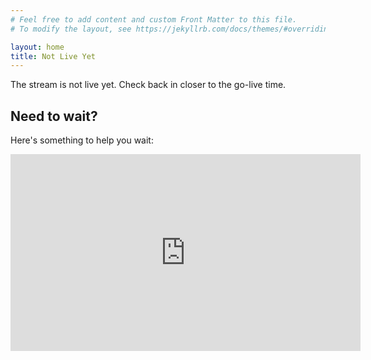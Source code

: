 ```yaml
---
# Feel free to add content and custom Front Matter to this file.
# To modify the layout, see https://jekyllrb.com/docs/themes/#overriding-theme-defaults

layout: home
title: Not Live Yet
---
```


The stream is not live yet. Check back in closer to the go-live time.

## Need to wait?

Here's something to help you wait:

<iframe width="560" height="315" src="https://www.youtube.com/embed/gfkts0u-m6w" frameborder="0" allow="accelerometer; autoplay; encrypted-media; gyroscope; picture-in-picture" allowfullscreen></iframe>
